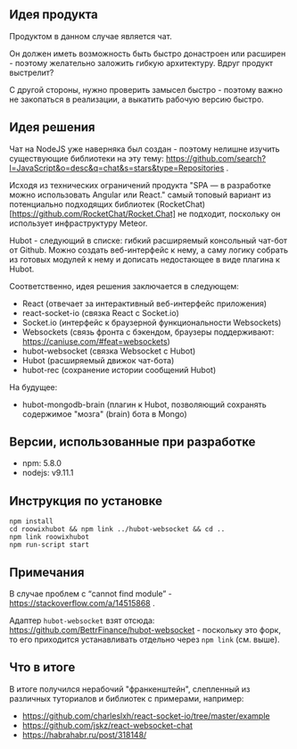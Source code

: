 ## Идея продукта
Продуктом в данном случае является чат.

Он должен иметь возможность быть быстро донастроен или расширен - поэтому желательно заложить гибкую архитектуру. Вдруг продукт выстрелит?

С другой стороны, нужно проверить замысел быстро - поэтому важно не закопаться в реализации, а выкатить рабочую версию быстро.

## Идея решения
Чат на NodeJS уже наверняка был создан - поэтому нелишне изучить существующие библиотеки на эту тему: https://github.com/search?l=JavaScript&o=desc&q=chat&s=stars&type=Repositories .

Исходя из технических ограничений продукта "SPA — в разработке можно использовать Angular или React." самый топовый вариант из потенциально подходящих библиотек (RocketChat)[https://github.com/RocketChat/Rocket.Chat] не подходит, поскольку он использует инфраструктуру Meteor.

Hubot - следующий в списке: гибкий расширяемый консольный чат-бот от Github. Можно создать веб-интерфейс к нему, а саму логику собрать из готовых модулей к нему и дописать недостающее в виде плагина к Hubot.

Соответственно, идея решения заключается в следующем:
- React (отвечает за интерактивный веб-интерфейс приложения)
- react-socket-io (связка React с Socket.io)
- Socket.io (интерфейс к браузерной функциональности Websockets)
- Websockets (связь фронта с бэкендом, браузеры поддерживают: https://caniuse.com/#feat=websockets)
- hubot-websocket (связка Websocket с Hubot)
- Hubot (расширяемый движок чат-бота)
- hubot-rec (сохранение истории сообщений Hubot)

На будущее:
- hubot-mongodb-brain (плагин к Hubot, позволяющий сохранять содержимое "мозга" (brain) бота в Mongo)

## Версии, использованные при разработке
- npm: 5.8.0
- nodejs: v9.11.1

## Инструкция по установке
```
npm install
cd roowixhubot && npm link ../hubot-websocket && cd ..
npm link roowixhubot
npm run-script start
```

## Примечания
В случае проблем с “cannot find module” - https://stackoverflow.com/a/14515868 .

Адаптер `hubot-websocket` взят отсюда: https://github.com/BettrFinance/hubot-websocket - поскольку это форк, то его приходится устанавливать отдельно через `npm link` (см. выше).

## Что в итоге
В итоге получился нерабочий "франкенштейн", слепленный из различных туториалов и библиотек с примерами, например:
- https://github.com/charleslxh/react-socket-io/tree/master/example
- https://github.com/jskz/react-websocket-chat
- https://habrahabr.ru/post/318148/
